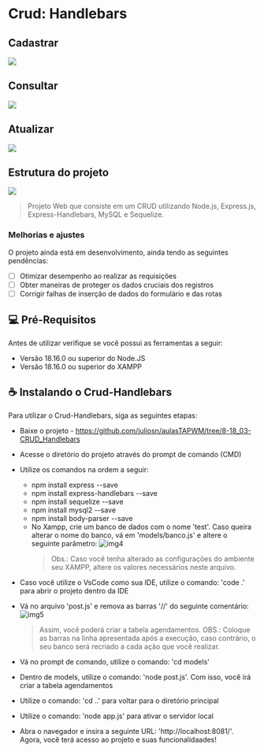 # Crud: Handlebars
<h2>Cadastrar</h2>
<img src="https://github.com/juliosn/aulasTAPWM/assets/99426563/e5cad4e5-bb19-487f-bd89-c42b98675f15">

<h2>Consultar</h2>
<img src="https://github.com/juliosn/aulasTAPWM/assets/99426563/d96f2ed5-a25f-41c1-b8d6-239e552c3aab">

<h2>Atualizar</h2>
<img src="https://github.com/juliosn/aulasTAPWM/assets/99426563/1c7d766c-347a-460d-98f7-7b1ee2fc0f1d">

<h2>Estrutura do projeto</h2>
<img src="https://github.com/juliosn/aulasTAPWM/assets/99426563/6b9a2a12-2d99-4112-92d1-c98b2874c232">


> Projeto Web que consiste em um CRUD utilizando Node.js, Express.js, Express-Handlebars, MySQL e Sequelize.


### Melhorias e ajustes
O projeto ainda está em desenvolvimento, ainda tendo as seguintes pendências:

- [ ] Otimizar desempenho ao realizar as requisições
- [ ] Obter maneiras de proteger os dados cruciais dos registros
- [ ] Corrigir falhas de inserção de dados do formulário e das rotas

## 💻 Pré-Requisitos

Antes de utilizar verifique se você possui as ferramentas a seguir:

- Versão 18.16.0 ou superior do Node.JS
- Versão 18.16.0 ou superior do XAMPP

## ☕ Instalando o Crud-Handlebars

Para utilizar o Crud-Handlebars, siga as seguintes etapas:

- Baixe o projeto - https://github.com/juliosn/aulasTAPWM/tree/8-18_03-CRUD_Handlebars
- Acesse o diretório do projeto através do prompt de comando (CMD)
- Utilize os comandos na ordem a seguir:
  - npm install express --save
  - npm install express-handlebars --save
  - npm install sequelize --save
  - npm install mysql2 --save
  - npm install body-parser --save
  - No Xampp, crie um banco de dados com o nome 'test'. Caso queira alterar o nome do banco, vá em 'models/banco.js' e altere o seguinte parâmetro:
  ![img4](https://github.com/juliosn/aulasTAPWM/assets/99426563/ee861bbc-3fd3-4dae-937b-c2af82f4a588)
    >Obs.: Caso você tenha alterado as configurações do ambiente seu XAMPP, altere os valores necessários neste arquivo.

- Caso você utilize o VsCode como sua IDE, utilize o comando: 'code .' para abrir o projeto dentro da IDE
- Vá no arquivo 'post.js' e remova as barras '//' do seguinte comentário:
  ![img5](https://github.com/juliosn/aulasTAPWM/assets/99426563/7cf71202-d5ba-4e35-aa42-cfdbdb98fc27)
    >Assim, você poderá criar a tabela agendamentos. OBS.: Coloque as barras na linha apresentada após a execução, caso contrário, o seu banco será recriado a cada ação que você realizar.
- Vá no prompt de comando, utilize o comando: 'cd models'
- Dentro de models, utilize o comando: 'node post.js'. Com isso, você irá criar a tabela agendamentos
- Utilize o comando: 'cd ..' para voltar para o diretório principal
- Utilize o comando: 'node app.js' para ativar o servidor local
- Abra o navegador e insira a seguinte URL: 'http://localhost:8081/'. Agora, você terá acesso ao projeto e suas funcionalidaades!
